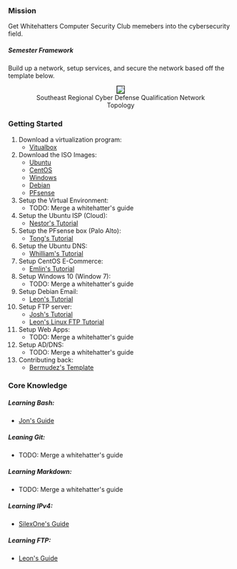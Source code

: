 ### Mission
Get Whitehatters Computer Security Club memebers into the cybersecurity field.

##### Semester Framework
Build up a network, setup services, and secure the network based off the template below.

<center>
    <figure>
        <img src="assets\images\2017Topology.png" style="border: 1px solid #000">
        <figcaption><center>Southeast Regional Cyber Defense Qualification Network Topology</center></figcaption>
    </figure>
</center>

### Getting Started
1. Download a virtualization program:
    - [Vitualbox](https://www.virtualbox.org/wiki/Downloads)
2. Download the ISO Images:
    - [Ubuntu](https://www.ubuntu.com/download/server)
    - [CentOS](http://isoredirect.centos.org/centos/7/isos/x86_64/CentOS-7-x86_64-Everything-1611.iso)
    - [Windows](https://www.microsoft.com/en-us/evalcenter/)
    - [Debian](https://www.debian.org/distrib/)
    - [PFsense](https://www.pfsense.org/download/)
3. Setup the Virtual Environment:
    - TODO: Merge a whitehatter's guide
4. Setup the Ubuntu ISP (Cloud): 
    - [Nestor's Tutorial](guides/nestor/ISPsetup.md)
5. Setup the PFsense box (Palo Alto):
    - [Tong's Tutorial](guides/Tong/README.md)
6. Setup the Ubuntu DNS:
    - [Whilliam's Tutorial](guides/william/DNSNotes.md)
7. Setup CentOS E-Commerce:
    - [Emlin's Tutorial](guides/vcharly/README.md)
8. Setup Windows 10 (Window 7):
    - TODO: Merge a whitehatter's guide
9. Setup Debian Email:
    - [Leon's Tutorial](guides/leon/debain-email.md)
10. Setup FTP server:
    - [Josh's Tutorial](guides/araujo/FTP_Writeup.md)
    - [Leon's Linux FTP Tutorial](guides/leon/vsftpd.md)
11. Setup Web Apps:
    - TODO: Merge a whitehatter's guide
12. Setup AD/DNS:
    - TODO: Merge a whitehatter's guide
13. Contributing back:
    - [Bermudez's Template](guides/bermudez/template.md)

### Core Knowledge
##### Learning Bash:
- [Jon's Guide](knowledge/jonathan/Bash-Guide-WCSC/Bash-Guide.md)

##### Leaning Git:
- TODO: Merge a whitehatter's guide

##### Learning Markdown:
- TODO: Merge a whitehatter's guide

##### Learning IPv4:
- [SilexOne's Guide](knowledge/bermudez/subnet.md)

##### Learning FTP:
- [Leon's Guide](knowledge/leon/ftp_shell.md)
